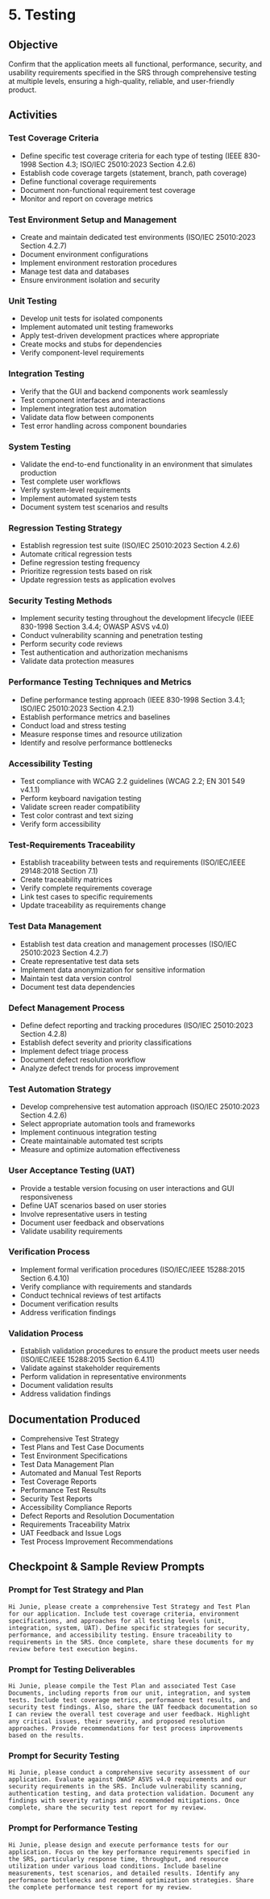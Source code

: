 # 5. Testing

## Objective
Confirm that the application meets all functional, performance, security, and usability requirements specified in the SRS through comprehensive testing at multiple levels, ensuring a high-quality, reliable, and user-friendly product.

## Activities

### Test Coverage Criteria
- Define specific test coverage criteria for each type of testing (IEEE 830-1998 Section 4.3; ISO/IEC 25010:2023 Section 4.2.6)
- Establish code coverage targets (statement, branch, path coverage)
- Define functional coverage requirements
- Document non-functional requirement test coverage
- Monitor and report on coverage metrics

### Test Environment Setup and Management
- Create and maintain dedicated test environments (ISO/IEC 25010:2023 Section 4.2.7)
- Document environment configurations
- Implement environment restoration procedures
- Manage test data and databases
- Ensure environment isolation and security

### Unit Testing
- Develop unit tests for isolated components
- Implement automated unit testing frameworks
- Apply test-driven development practices where appropriate
- Create mocks and stubs for dependencies
- Verify component-level requirements

### Integration Testing
- Verify that the GUI and backend components work seamlessly
- Test component interfaces and interactions
- Implement integration test automation
- Validate data flow between components
- Test error handling across component boundaries

### System Testing
- Validate the end-to-end functionality in an environment that simulates production
- Test complete user workflows
- Verify system-level requirements
- Implement automated system tests
- Document system test scenarios and results

### Regression Testing Strategy
- Establish regression test suite (ISO/IEC 25010:2023 Section 4.2.6)
- Automate critical regression tests
- Define regression testing frequency
- Prioritize regression tests based on risk
- Update regression tests as application evolves

### Security Testing Methods
- Implement security testing throughout the development lifecycle (IEEE 830-1998 Section 3.4.4; OWASP ASVS v4.0)
- Conduct vulnerability scanning and penetration testing
- Perform security code reviews
- Test authentication and authorization mechanisms
- Validate data protection measures

### Performance Testing Techniques and Metrics
- Define performance testing approach (IEEE 830-1998 Section 3.4.1; ISO/IEC 25010:2023 Section 4.2.1)
- Establish performance metrics and baselines
- Conduct load and stress testing
- Measure response times and resource utilization
- Identify and resolve performance bottlenecks

### Accessibility Testing
- Test compliance with WCAG 2.2 guidelines (WCAG 2.2; EN 301 549 v4.1.1)
- Perform keyboard navigation testing
- Validate screen reader compatibility
- Test color contrast and text sizing
- Verify form accessibility

### Test-Requirements Traceability
- Establish traceability between tests and requirements (ISO/IEC/IEEE 29148:2018 Section 7.1)
- Create traceability matrices
- Verify complete requirements coverage
- Link test cases to specific requirements
- Update traceability as requirements change

### Test Data Management
- Establish test data creation and management processes (ISO/IEC 25010:2023 Section 4.2.7)
- Create representative test data sets
- Implement data anonymization for sensitive information
- Maintain test data version control
- Document test data dependencies

### Defect Management Process
- Define defect reporting and tracking procedures (ISO/IEC 25010:2023 Section 4.2.8)
- Establish defect severity and priority classifications
- Implement defect triage process
- Document defect resolution workflow
- Analyze defect trends for process improvement

### Test Automation Strategy
- Develop comprehensive test automation approach (ISO/IEC 25010:2023 Section 4.2.6)
- Select appropriate automation tools and frameworks
- Implement continuous integration testing
- Create maintainable automated test scripts
- Measure and optimize automation effectiveness

### User Acceptance Testing (UAT)
- Provide a testable version focusing on user interactions and GUI responsiveness
- Define UAT scenarios based on user stories
- Involve representative users in testing
- Document user feedback and observations
- Validate usability requirements

### Verification Process
- Implement formal verification procedures (ISO/IEC/IEEE 15288:2015 Section 6.4.10)
- Verify compliance with requirements and standards
- Conduct technical reviews of test artifacts
- Document verification results
- Address verification findings

### Validation Process
- Establish validation procedures to ensure the product meets user needs (ISO/IEC/IEEE 15288:2015 Section 6.4.11)
- Validate against stakeholder requirements
- Perform validation in representative environments
- Document validation results
- Address validation findings

## Documentation Produced
- Comprehensive Test Strategy
- Test Plans and Test Case Documents
- Test Environment Specifications
- Test Data Management Plan
- Automated and Manual Test Reports
- Test Coverage Reports
- Performance Test Results
- Security Test Reports
- Accessibility Compliance Reports
- Defect Reports and Resolution Documentation
- Requirements Traceability Matrix
- UAT Feedback and Issue Logs
- Test Process Improvement Recommendations

## Checkpoint & Sample Review Prompts

### Prompt for Test Strategy and Plan
```
Hi Junie, please create a comprehensive Test Strategy and Test Plan for our application. Include test coverage criteria, environment specifications, and approaches for all testing levels (unit, integration, system, UAT). Define specific strategies for security, performance, and accessibility testing. Ensure traceability to requirements in the SRS. Once complete, share these documents for my review before test execution begins.
```

### Prompt for Testing Deliverables
```
Hi Junie, please compile the Test Plan and associated Test Case Documents, including reports from our unit, integration, and system tests. Include test coverage metrics, performance test results, and security test findings. Also, share the UAT feedback documentation so I can review the overall test coverage and user feedback. Highlight any critical issues, their severity, and proposed resolution approaches. Provide recommendations for test process improvements based on the results.
```

### Prompt for Security Testing
```
Hi Junie, please conduct a comprehensive security assessment of our application. Evaluate against OWASP ASVS v4.0 requirements and our security requirements in the SRS. Include vulnerability scanning, authentication testing, and data protection validation. Document any findings with severity ratings and recommended mitigations. Once complete, share the security test report for my review.
```

### Prompt for Performance Testing
```
Hi Junie, please design and execute performance tests for our application. Focus on the key performance requirements specified in the SRS, particularly response time, throughput, and resource utilization under various load conditions. Include baseline measurements, test scenarios, and detailed results. Identify any performance bottlenecks and recommend optimization strategies. Share the complete performance test report for my review.
```
